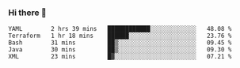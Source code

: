 ### Hi there 👋


<!--START_SECTION:waka-->
```text
YAML        2 hrs 39 mins   ████████████░░░░░░░░░░░░░   48.08 % 
Terraform   1 hr 18 mins    ██████░░░░░░░░░░░░░░░░░░░   23.76 % 
Bash        31 mins         ██▒░░░░░░░░░░░░░░░░░░░░░░   09.45 % 
Java        30 mins         ██▒░░░░░░░░░░░░░░░░░░░░░░   09.30 % 
XML         23 mins         █▓░░░░░░░░░░░░░░░░░░░░░░░   07.21 % 
```
<!--END_SECTION:waka-->

<!--
**ssrahul96/ssrahul96** is a ✨ _special_ ✨ repository because its `README.md` (this file) appears on your GitHub profile.

Here are some ideas to get you started:

- 🔭 I’m currently working on ...
- 🌱 I’m currently learning ...
- 👯 I’m looking to collaborate on ...
- 🤔 I’m looking for help with ...
- 💬 Ask me about ...
- 📫 How to reach me: ...
- 😄 Pronouns: ...
- ⚡ Fun fact: ...
-->
